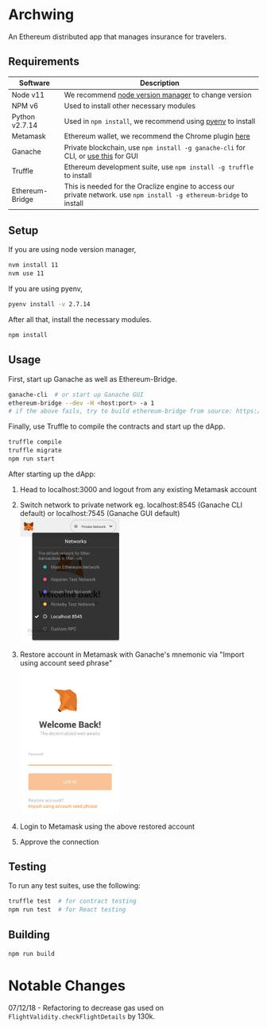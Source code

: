 # Archwing

An Ethereum distributed app that manages insurance for travelers.

## Requirements

| Software       | Description                                                                                                               |
| -------------- | ------------------------------------------------------------------------------------------------------------------------- |
| Node v11       | We recommend [node version manager](https://github.com/creationix/nvm) to change version                                  |
| NPM v6         | Used to install other necessary modules                                                                                   |
| Python v2.7.14 | Used in `npm install`, we recommend using [pyenv](https://github.com/pyenv/pyenv) to install                              |
| Metamask       | Ethereum wallet, we recommend the Chrome plugin [here](https://metamask.io/)                                              |
| Ganache        | Private blockchain, use `npm install -g ganache-cli` for CLI, or [use this](https://truffleframework.com/ganache) for GUI |
| Truffle        | Ethereum development suite, use `npm install -g truffle` to install                                                       |
| Ethereum-Bridge| This is needed for the Oraclize engine to access our private network. use `npm install -g ethereum-bridge` to install     | 

## Setup

If you are using node version manager,

```sh
nvm install 11
nvm use 11
```

If you are using pyenv,

```sh
pyenv install -v 2.7.14
```

After all that, install the necessary modules.


```sh
npm install
```

## Usage

First, start up Ganache as well as Ethereum-Bridge.

```sh
ganache-cli  # or start up Ganache GUI
ethereum-bridge --dev -H <host:port> -a 1 
# if the above fails, try to build ethereum-bridge from source: https://github.com/oraclize/ethereum-bridge
```

Finally, use Truffle to compile the contracts and start up the dApp.

```sh
truffle compile
truffle migrate
npm run start
```

After starting up the dApp:

1. Head to localhost:3000 and logout from any existing Metamask account

2. Switch network to private network eg. localhost:8545 (Ganache CLI default) or localhost:7545 (Ganache GUI default)
   <br><img src="images/metamask_networks.png" width="200">

3. Restore account in Metamask with Ganache's mnemonic
   via "Import using account seed phrase"
   <br><img src="images/metamask_seed.png" width="200">

4. Login to Metamask using the above restored account

5. Approve the connection

## Testing

To run any test suites, use the following:

```sh
truffle test  # for contract testing
npm run test  # for React testing
```

## Building

```sh
npm run build
```

# Notable Changes
07/12/18 - Refactoring to decrease gas used on `FlightValidity.checkFlightDetails` by 130k.

